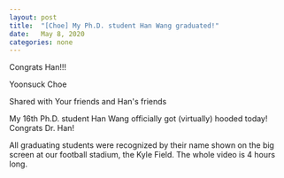 ```yaml
---
layout: post
title:  "[Choe] My Ph.D. student Han Wang graduated!"
date:   May 8, 2020
categories: none
---
```




Congrats Han!!!






Yoonsuck Choe

Shared with Your friends and Han's friends






My 16th Ph.D. student Han Wang  officially got (virtually) hooded today! Congrats Dr. Han!

All graduating students were recognized by their name shown on the big screen at our football stadium, the Kyle Field. The whole video is 4 hours long. 



 

